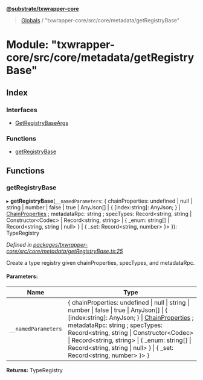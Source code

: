 **[@substrate/txwrapper-core](../README.md)**

> [Globals](../globals.md) / "txwrapper-core/src/core/metadata/getRegistryBase"

# Module: "txwrapper-core/src/core/metadata/getRegistryBase"

## Index

### Interfaces

* [GetRegistryBaseArgs](../interfaces/_txwrapper_core_src_core_metadata_getregistrybase_.getregistrybaseargs.md)

### Functions

* [getRegistryBase](_txwrapper_core_src_core_metadata_getregistrybase_.md#getregistrybase)

## Functions

### getRegistryBase

▸ **getRegistryBase**(`__namedParameters`: { chainProperties: undefined \| null \| string \| number \| false \| true \| AnyJson[] \| { [index:string]: AnyJson;  } \| [ChainProperties](../interfaces/_txwrapper_core_src_types_codec_.chainproperties.md) ; metadataRpc: string ; specTypes: Record<string, string \| Constructor<Codec\> \| Record<string, string\> \| { _enum: string[] \| Record<string, string \| null\>  } \| { _set: Record<string, number\>  }\>  }): TypeRegistry

*Defined in [packages/txwrapper-core/src/core/metadata/getRegistryBase.ts:25](https://github.com/paritytech/txwrapper-core/blob/2862592/packages/txwrapper-core/src/core/metadata/getRegistryBase.ts#L25)*

Create a type registry given chainProperties, specTypes, and metadataRpc.

#### Parameters:

Name | Type |
------ | ------ |
`__namedParameters` | { chainProperties: undefined \| null \| string \| number \| false \| true \| AnyJson[] \| { [index:string]: AnyJson;  } \| [ChainProperties](../interfaces/_txwrapper_core_src_types_codec_.chainproperties.md) ; metadataRpc: string ; specTypes: Record<string, string \| Constructor<Codec\> \| Record<string, string\> \| { _enum: string[] \| Record<string, string \| null\>  } \| { _set: Record<string, number\>  }\>  } |

**Returns:** TypeRegistry
